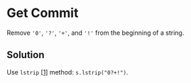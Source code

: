 # Get Commit

Remove `'0'`, `'?'`, `'+'`, and `'!'` from the beginning of a string.

## Solution

Use `lstrip` [[1]][lstrip] method: `s.lstrip("0?+!")`.

[lstrip]:https://docs.python.org/3/library/stdtypes.html#str.lstrip